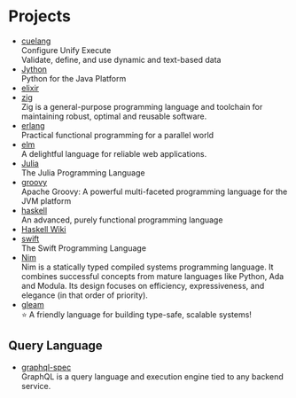 # Projects

- [cuelang](https://cuelang.org/)
  <br/>Configure Unify Execute
  <br/>Validate, define, and use dynamic and text-based data
- [Jython](https://www.jython.org/)
  <br/>Python for the Java Platform
- [elixir](https://elixir-lang.org/)
- [zig](https://ziglang.org/)
  <br/>Zig is a general-purpose programming language and toolchain for maintaining robust, optimal and reusable
  software.
- [erlang](https://www.erlang.org/)
  <br/>Practical functional programming
  for a parallel world
- [elm](https://elm-lang.org/)
  <br/>A delightful language for reliable web applications.
- [Julia](https://julialang.org/)
  <br/>The Julia Programming Language
- [groovy](https://groovy-lang.org/)
  <br/>Apache Groovy: A powerful multi-faceted programming language for the JVM platform
- [haskell](https://www.haskell.org/)
  <br/>An advanced, purely functional programming language
- [Haskell Wiki](wiki.haskell.org)
- [swift](https://github.com/apple/swift)
  <br/>The Swift Programming Language
- [Nim](https://github.com/nim-lang/Nim)
  <br/>Nim is a statically typed compiled systems programming language. It combines successful concepts from mature
  languages like Python, Ada and Modula. Its design focuses on efficiency, expressiveness, and elegance (in that order
  of priority).
- [gleam](https://github.com/gleam-lang/gleam)
  <br/>⭐️ A friendly language for building type-safe, scalable systems!

## Query Language

- [graphql-spec](https://github.com/graphql/graphql-spec)
  <br/>GraphQL is a query language and execution engine tied to any backend service.